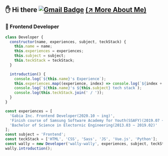 ## :hand: Hi there [![Gmail Badge](https://img.shields.io/badge/Gmail-d14836?style=flat-square&logo=Gmail&logoColor=white&link=mailto:wallys0213@gmail.com)](mailto:wallys0213@gmail.com) <a href="https://wally-wally.kr" target="_blank">(:arrow_upper_right: More About Me)</a>

### :round_pushpin: Frontend Developer

```javascript
class Developer {
  constructor(name, experiences, subject, teckStack) {
    this.name = name;
    this.experiences = experiences;
    this.subject = subject;
    this.teckStack = teckStack;
  }

  introduction() {
    console.log(`${this.name}'s Experience`);
    this.experiences.map((experience, index) => console.log(`${index + 1}. ${experience}`));
    console.log(`${this.name}'s ${this.subject} tech stack`);
    console.log(this.teckStack.join(' / '));
  }
}

const experiences = [
  'Gabia Inc. Frontend Developer(2020.10 ~ ing)',
  'Finish course of Samsung Software Academy for Youth(SSAFY)(2019.07 ~ 2020.06)',
  'Bachelor of Science in Electornic Engineering(2013.03 ~ 2019.02)'
];
const subject = 'Frontend';
const teckStack = ['HTML', 'CSS', 'Sass', 'JS', 'Vue.js', 'Python'];
const wally = new Developer('wally-wally', experiences, subject, teckStack);
wally.introduction();
```
